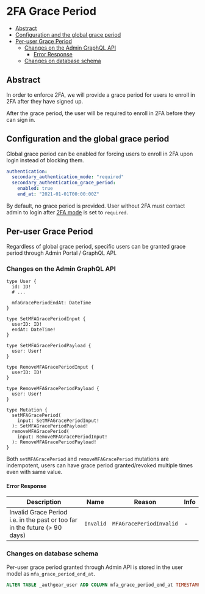 # 2FA Grace Period

- [Abstract](#abstract)
- [Configuration and the global grace period](#configuration-and-the-global-grace-period)
- [Per-user Grace Period](#per-user-grace-period)
  - [Changes on the Admin GraphQL API](#changes-on-the-admin-graphql-api)
    - [Error Response](#error-response)
  - [Changes on database schema](#changes-on-database-schema)

## Abstract

In order to enforce 2FA, we will provide a grace period for users to enroll in 2FA after they have signed up.

After the grace period, the user will be required to enroll in 2FA before they can sign in.

## Configuration and the global grace period

Global grace period can be enabled for forcing users to enroll in 2FA upon login instead of blocking them.

```yaml
authentication:
  secondary_authentication_mode: "required"
  secondary_authentication_grace_period:
    enabled: true
    end_at: "2021-01-01T00:00:00Z"
```

By default, no grace period is provided. User without 2FA must contact admin to login after [2FA mode](./user-model.md#secondary-authenticator) is set to `required`.

## Per-user Grace Period

Regardless of global grace period, specific users can be granted grace period through Admin Portal / GraphQL API.

### Changes on the Admin GraphQL API

```gql
type User {
  id: ID!
  # ...

  mfaGracePeriodEndAt: DateTime
}

type SetMFAGracePeriodInput {
  userID: ID!
  endAt: DateTime!
}

type SetMFAGracePeriodPayload {
  user: User!
}

type RemoveMFAGracePeriodInput {
  userID: ID!
}

type RemoveMFAGracePeriodPayload {
  user: User!
}

type Mutation {
  setMFAGracePeriod(
    input: SetMFAGracePeriodInput!
  ): SetMFAGracePeriodPayload!
  removeMFAGracePeriod(
    input: RemoveMFAGracePeriodInput!
  ): RemoveMFAGracePeriodPayload!
}
```

Both `setMFAGracePeriod` and `removeMFAGracePeriod` mutations are indempotent, users can have grace period granted/revoked multiple times even with same value.

#### Error Response

|Description|Name|Reason|Info|
|---|---|---|---|
|Invalid Grace Period<br />i.e. in the past or too far in the future (> 90 days)|`Invalid`|`MFAGracePeriodInvalid`|-|

### Changes on database schema

Per-user grace period granted through Admin API is stored in the user model as `mfa_grace_period_end_at`.

```sql
ALTER TABLE _authgear_user ADD COLUMN mfa_grace_period_end_at TIMESTAMP WITHOUT TIME ZONE;
```
